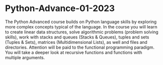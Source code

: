 # Python-Advance-01-2023
The Python Advanced course builds on Python language skills by exploring more complex concepts typical of the language. In the course you will learn to create linear data structures, solve algorithmic problems (problem solving skills), work with stacks and queues (Stacks & Queues), tuples and sets (Tuples & Sets), matrices (Multidimensional Lists), as well and files and directories. Attention will be paid to the functional programming paradigm. You will take a deeper look at recursive functions and functions with multiple arguments.
